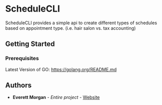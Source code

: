 # ScheduleCLI

 ScheduleCLI provides a simple api to create different types of schedules based on appointment type. (i.e. hair salon vs. tax accounting)

## Getting Started

### Prerequisites

Latest Version of GO: https://golang.org/README.md

## Authors

* **Everett Morgan** - *Entire project* - [Website](https://ejmorgan.com/)
